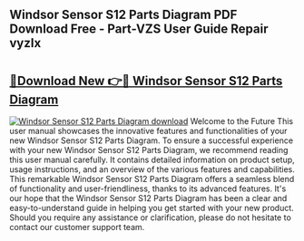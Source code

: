 ## Windsor Sensor S12 Parts Diagram PDF Download Free - Part-VZS User Guide Repair vyzIx

# <h2><a href="http://dfie0v.blite.top/?on=Windsor+Sensor+S12+Parts+Diagram">🔗Download New 👉🔴 Windsor Sensor S12 Parts Diagram</a></h2>

[![Windsor Sensor S12 Parts Diagram download](https://i.imgur.com/lujVjoI.png)](http://dfie0v.blite.top/?on=Windsor+Sensor+S12+Parts+Diagram)
Welcome to the Future This user manual showcases the innovative features and functionalities of your new Windsor Sensor S12 Parts Diagram. To ensure a successful experience with your new Windsor Sensor S12 Parts Diagram, we recommend reading this user manual carefully. It contains detailed information on product setup, usage instructions, and an overview of the various features and capabilities. This remarkable Windsor Sensor S12 Parts Diagram offers a seamless blend of functionality and user-friendliness, thanks to its advanced features. It's our hope that the Windsor Sensor S12 Parts Diagram has been a clear and easy-to-understand guide in helping you get started with your new product. Should you require any assistance or clarification, please do not hesitate to contact our customer support team.
